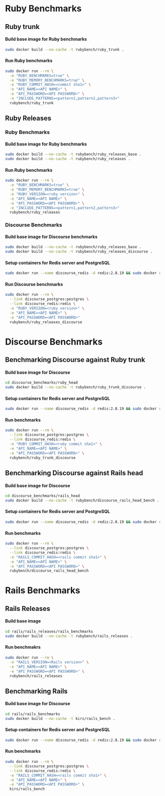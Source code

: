 # Ruby Benchmarks

## Ruby trunk

#### Build base image for Ruby benchmarks
```bash
sudo docker build --no-cache -t rubybench/ruby_trunk .
```

#### Run Ruby benchmarks
```bash
sudo docker run --rm \
  -e "RUBY_BENCHMARKS=true" \
  -e "RUBY_MEMORY_BENCHMARKS=true" \
  -e "RUBY_COMMIT_HASH=<commit sha1>" \
  -e "API_NAME=<API NAME>" \
  -e "API_PASSWORD=<API PASSWORD>" \
  -e "INCLUDE_PATTERNS=<pattern1,pattern2,pattern3>"
  rubybench/ruby_trunk
```
## Ruby Releases

### Ruby Benchmarks

#### Build base image for Ruby benchmarks
```bash
sudo docker build --no-cache -t rubybench/ruby_releases_base .
sudo docker build --no-cache -t rubybench/ruby_releases .
```

#### Run Ruby benchmarks
```bash
sudo docker run --rm \
  -e "RUBY_BENCHMARKS=true" \
  -e "RUBY_MEMORY_BENCHMARKS=true" \
  -e "RUBY_VERSION=<ruby version>" \
  -e "API_NAME=<API NAME>" \
  -e "API_PASSWORD=<API PASSWORD>" \
  -e "INCLUDE_PATTERNS=<pattern1,pattern2,pattern3>"
  rubybench/ruby_releases
```

### Discourse Benchmarks

#### Build base image for Discourse benchmarks
```bash
sudo docker build --no-cache -t rubybench/ruby_releases_base .
sudo docker build --no-cache -t rubybench/ruby_releases_discourse .
```

#### Setup containers for Redis server and PostgreSQL
```bash
sudo docker run --name discourse_redis -d redis:2.8.19 && sudo docker run --name discourse_postgres -d postgres:9.3.5
```

#### Run Discourse benchmarks
```bash
sudo docker run --rm \
  --link discourse_postgres:postgres \
  --link discourse_redis:redis \
  -e "RUBY_VERSION=<ruby version>" \
  -e "API_NAME=<API NAME>" \
  -e "API_PASSWORD=<API PASSWORD>"
  rubybench/ruby_releases_discourse
```

# Discourse Benchmarks

## Benchmarking Discourse against Ruby trunk

#### Build base image for Discourse
```bash
cd discourse_benchmarks/ruby_head
sudo docker build --no-cache -t rubybench/ruby_trunk_discourse .
```

#### Setup containers for Redis server and PostgreSQL
```bash
sudo docker run --name discourse_redis -d redis:2.8.19 && sudo docker run --name discourse_postgres -d postgres:9.3.5
```

#### Run benchmarks
```bash
sudo docker run --rm \
  --link discourse_postgres:postgres \
  --link discourse_redis:redis \
  -e "RUBY_COMMIT_HASH=<ruby commit sha1>" \
  -e "API_NAME=<API NAME>" \
  -e "API_PASSWORD=<API PASSWORD>" \
  rubybench/ruby_trunk_discourse
```

## Benchmarking Discourse against Rails head

#### Build base image for Discourse
```bash
cd discourse_benchmarks/rails_head
sudo docker build --no-cache -t rubybench/discourse_rails_head_bench .
```

#### Setup containers for Redis server and PostgreSQL
```bash
sudo docker run --name discourse_redis -d redis:2.8.19 && sudo docker run --name discourse_postgres -d postgres:9.3.5
```

#### Run benchmarks
```bash
sudo docker run --rm \
  --link discourse_postgres:postgres \
  --link discourse_redis:redis \
  -e "RAILS_COMMIT_HASH=<rails commit sha1>" \
  -e "API_NAME=<API NAME>" \
  -e "API_PASSWORD=<API PASSWORD>" \
  rubybench/discourse_rails_head_bench
```

# Rails Benchmarks

## Rails Releases

#### Build base image
```bash
cd rails/rails_releases/rails_benchmarks
sudo docker build --no-cache -t rubybench/rails_releases .
```

#### Run benchmakrs
```bash
sudo docker run --rm \
  -e "RAILS_VERSION=<Rails version>" \
  -e "API_NAME=<API NAME>" \
  -e "API_PASSWORD=<API PASSWORD>" \
  rubybench/rails_releases
```

## Benchmarking Rails

#### Build base image for Discourse
```bash
cd rails/rails_benchmarks
sudo docker build --no-cache -t kirs/rails_bench .
```

#### Setup containers for Redis server and PostgreSQL
```bash
sudo docker run --name discourse_redis -d redis:2.8.19 && sudo docker run --name discourse_postgres -d postgres:9.3.5
```

#### Run benchmarks
```bash
sudo docker run --rm \
  --link discourse_postgres:postgres \
  --link discourse_redis:redis \
  -e "RAILS_COMMIT_HASH=<rails commit sha1>" \
  -e "API_NAME=<API NAME>" \
  -e "API_PASSWORD=<API PASSWORD>" \
  kirs/rails_bench
```
